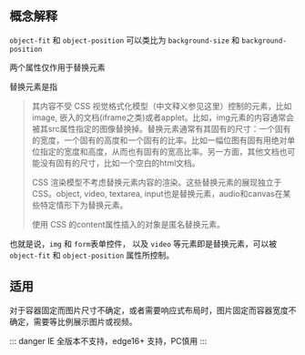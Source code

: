 <objectTemp/>

## 概念解释
`object-fit` 和 `object-position` 可以类比为 `background-size` 和 `background-position`

两个属性仅作用于替换元素

替换元素是指

> 其内容不受 CSS 视觉格式化模型（中文释义参见这里）控制的元素，比如image, 嵌入的文档(iframe之类)或者applet。比如，img元素的内容通常会被其src属性指定的图像替换掉。替换元素通常有其固有的尺寸：一个固有的宽度，一个固有的高度和一个固有的比率。比如一幅位图有固有用绝对单位指定的宽度和高度，从而也有固有的宽高比率。另一方面，其他文档也可能没有固有的尺寸，比如一个空白的html文档。
>
> CSS 渲染模型不考虑替换元素内容的渲染。这些替换元素的展现独立于CSS。object, video, textarea, input也是替换元素，audio和canvas在某些特定情形下为替换元素。
>
>  使用 CSS 的content属性插入的对象是匿名替换元素。

也就是说，`img` 和 `form`表单控件， 以及 `video` 等元素即是替换元素，可以被 `object-fit` 和 `object-position` 属性所控制。


## 适用

对于容器固定而图片尺寸不确定，或者需要响应式布局时，图片固定而容器宽度不确定，需要等比例展示图片或视频。

::: danger
IE 全版本不支持，edge16+ 支持，PC慎用
:::

